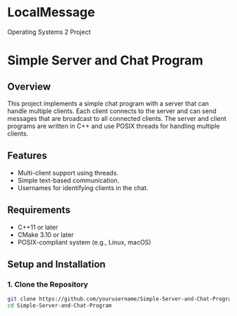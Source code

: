 # LocalMessage
Operating Systems 2 Project

# Simple Server and Chat Program

## Overview
This project implements a simple chat program with a server that can handle multiple clients. Each client connects to the server and can send messages that are broadcast to all connected clients. The server and client programs are written in C++ and use POSIX threads for handling multiple clients.

## Features
- Multi-client support using threads.
- Simple text-based communication.
- Usernames for identifying clients in the chat.

## Requirements
- C++11 or later
- CMake 3.10 or later
- POSIX-compliant system (e.g., Linux, macOS)

## Setup and Installation

### 1. Clone the Repository
```bash
git clone https://github.com/yourusername/Simple-Server-and-Chat-Program.git
cd Simple-Server-and-Chat-Program
